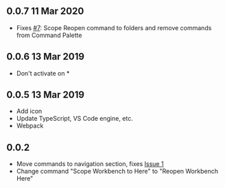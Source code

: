 
## 0.0.7 11 Mar 2020
* Fixes [#7](https://github.com/chrisdias/vscode-opennewinstance/issues/7): Scope Reopen command to folders and remove commands from Command Palette

## 0.0.6 13 Mar 2019
* Don't activate on *

## 0.0.5 13 Mar 2019
* Add icon
* Update TypeScript, VS Code engine, etc.
* Webpack

## 0.0.2 
* Move commands to navigation section, fixes [Issue 1](https://github.com/chrisdias/vscode-opennewinstance/issues/1)
* Change command "Scope Workbench to Here" to "Reopen Workbench Here"